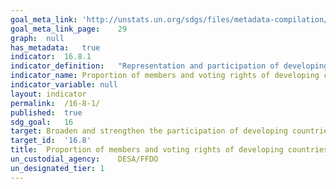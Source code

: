 ```yaml
---	
goal_meta_link:	'http://unstats.un.org/sdgs/files/metadata-compilation/Metadata-Goal-16.pdf'
goal_meta_link_page:	29
graph:	null
has_metadata:	true
indicator:	16.8.1
indicator_definition:	"Representation and participation of developing countries in international organizations, including international financial institutions, is often below their relative weight in the world. This indicator would measure the representativeness of developing countries in international organizations. This indicator would be easily measurable by way of data collected by international organizations. The indicator would require a list of international organizations that would be included in the calculation. The indicator could be calculated by taking the simple average of the international organizations on the list. The phrase \"global governance\" in the target would suggest that the list of international organizations should be limited to organizations with a global mandate, which could, for example, include the governing bodies of all agencies, funds and programmes of the UN system (including and the IMF and the World Bank), but also the Preparatory Commission for the Comprehensive Nuclear-Test-Ban Treaty Organization (CTBTO), International Atomic Energy Agency (IAEA), Organisation for the Prohibition of Chemical Weapons (OPCW) and the World Trade Organization (WTO). This is a global indicator, not a national indicator. National Statistical Offices need not be involved. The rating CBB from the survey is, therefore, odd, especially the C rating because the data on membership and voting rights is readily available, for example, from the IMF and the World Bank. This indicator also relates to: \tTarget 10.6 (which focuses on global international economic and financial institutions). \tTarget 16.3 (rule of law at international level). \tTarget 16.7 (which focuses on inclusive, participatory and representative decision-making at all levels)"
indicator_name:	Proportion of members and voting rights of developing countries in  international organizations
indicator_variable:	null
layout:	indicator
permalink:	/16-8-1/
published:	true
sdg_goal:	16
target:	Broaden and strengthen the participation of developing countries in the  institutions of global governance.
target_id:	'16.8'
title:	Proportion of members and voting rights of developing countries in  international organizations
un_custodial_agency:	DESA/FFDO
un_designated_tier:	1
---	
```

